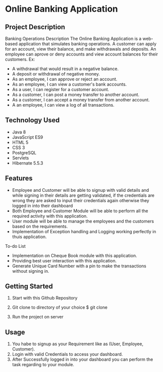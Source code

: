 # Online Banking Application
## Project Description
Banking Operations Description 
The Online Banking Application is a web-based application that simulates banking operations. A customer can apply for an account, view their balance, and make withdrawals and deposits. An employee can aprove or deny accounts and view account balances for their customers.
 Ex:
  * A withdrawal that would result in a negative balance.
  * A deposit or withdrawal of negative money.
  * As an employee, I can approve or reject an account.
  * As an employee, I can view a customer's bank accounts. 
  * As a user, I can register for a customer account. 
  * As a customer, I can post a money transfer to another account.
  * As a customer, I can accept a money transfer from another account. 
  * A an employee, I can view a log of all transactions.

## Technology Used
- Java 8
- JavaScript ES9
- HTML 5
- CSS 3
- PostgreSQL
- Servlets
- Hibernate 5.5.3
## Features
- Employee and Customer will be able to signup with valid details and while signing in their details are getting validated, if the credentials are wrong they are asked to input their credentials again otherwise they logged in into their dashboard
- Both Employee and Customer Module will be able to perform all the required activity with this application.
- User module will be able to manage the employees and the customers based on the requirements.
- Implementation of Exception handling and Logging working perfectly in thuis application.

To-do List
- Implementation on Cheque Book module with this application.
- Providing best user interaction with this application.
- Generate Unique Card Number with a pin to make the transactions without signing in.

## Getting Started
1. Start with this Github Repository

2. Git clone to directory of your choice $ git clone 

3. Run the project on server

## Usage
1. You habe to signup as your Requirement like as (User, Employee, Customer).
2. Login with valid Credentials to access your dashboard.
3. After Successfully logged in into your dashboard you can perform the task regarding to your module.
  
